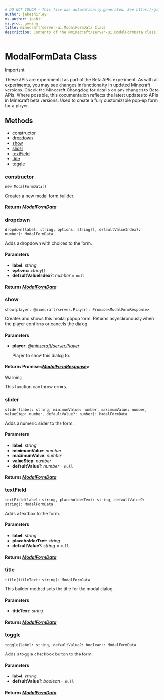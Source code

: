 ```yaml
---
# DO NOT TOUCH — This file was automatically generated. See https://github.com/mojang/minecraftapidocsgenerator to modify descriptions, examples, etc.
author: jakeshirley
ms.author: jashir
ms.prod: gaming
title: minecraft/server-ui.ModalFormData Class
description: Contents of the @minecraft/server-ui.ModalFormData class.
---
```

# ModalFormData Class
>[!IMPORTANT]
>These APIs are experimental as part of the Beta APIs experiment. As with all experiments, you may see changes in functionality in updated Minecraft versions. Check the Minecraft Changelog for details on any changes to Beta APIs. Where possible, this documentation reflects the latest updates to APIs in Minecraft beta versions.
Used to create a fully customizable pop-up form for a player.

## Methods
- [constructor](#constructor)
- [dropdown](#dropdown)
- [show](#show)
- [slider](#slider)
- [textField](#textfield)
- [title](#title)
- [toggle](#toggle)

### **constructor**
`
new ModalFormData()
`

Creates a new modal form builder.

#### **Returns** [*ModalFormData*](ModalFormData.md)

### **dropdown**
`
dropdown(label: string, options: string[], defaultValueIndex?: number): ModalFormData
`

Adds a dropdown with choices to the form.

#### **Parameters**
- **label**: *string*
- **options**: *string*[]
- **defaultValueIndex**?: *number* = `null`

#### **Returns** [*ModalFormData*](ModalFormData.md)

### **show**
`
show(player: @minecraft/server.Player): Promise<ModalFormResponse>
`

Creates and shows this modal popup form. Returns asynchronously when the player confirms or cancels the dialog.

#### **Parameters**
- **player**: [*@minecraft/server.Player*](../../minecraft/server/Player.md)
  
  Player to show this dialog to.

#### **Returns** Promise&lt;[*ModalFormResponse*](ModalFormResponse.md)&gt;

> [!WARNING]
> This function can throw errors.

### **slider**
`
slider(label: string, minimumValue: number, maximumValue: number, valueStep: number, defaultValue?: number): ModalFormData
`

Adds a numeric slider to the form.

#### **Parameters**
- **label**: *string*
- **minimumValue**: *number*
- **maximumValue**: *number*
- **valueStep**: *number*
- **defaultValue**?: *number* = `null`

#### **Returns** [*ModalFormData*](ModalFormData.md)

### **textField**
`
textField(label: string, placeholderText: string, defaultValue?: string): ModalFormData
`

Adds a textbox to the form.

#### **Parameters**
- **label**: *string*
- **placeholderText**: *string*
- **defaultValue**?: *string* = `null`

#### **Returns** [*ModalFormData*](ModalFormData.md)

### **title**
`
title(titleText: string): ModalFormData
`

This builder method sets the title for the modal dialog.

#### **Parameters**
- **titleText**: *string*

#### **Returns** [*ModalFormData*](ModalFormData.md)

### **toggle**
`
toggle(label: string, defaultValue?: boolean): ModalFormData
`

Adds a toggle checkbox button to the form.

#### **Parameters**
- **label**: *string*
- **defaultValue**?: *boolean* = `null`

#### **Returns** [*ModalFormData*](ModalFormData.md)
